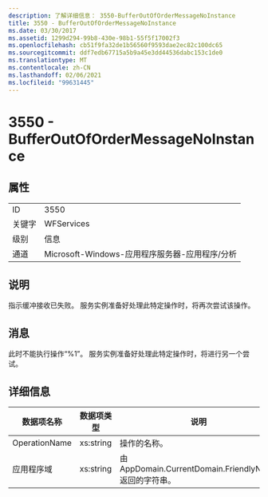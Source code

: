 ```yaml
---
description: 了解详细信息： 3550-BufferOutOfOrderMessageNoInstance
title: 3550 - BufferOutOfOrderMessageNoInstance
ms.date: 03/30/2017
ms.assetid: 1299d294-99b8-430e-98b1-55f5f17002f3
ms.openlocfilehash: cb51f9fa32de1b56560f9593dae2ec82c100dc65
ms.sourcegitcommit: ddf7edb67715a5b9a45e3dd44536dabc153c1de0
ms.translationtype: MT
ms.contentlocale: zh-CN
ms.lasthandoff: 02/06/2021
ms.locfileid: "99631445"
---
```

# <a name="3550---bufferoutofordermessagenoinstance"></a>3550 - BufferOutOfOrderMessageNoInstance

## <a name="properties"></a>属性  
  
|||  
|-|-|  
|ID|3550|  
|关键字|WFServices|  
|级别|信息|  
|通道|Microsoft-Windows-应用程序服务器-应用程序/分析|  
  
## <a name="description"></a>说明  

 指示缓冲接收已失败。 服务实例准备好处理此特定操作时，将再次尝试该操作。  
  
## <a name="message"></a>消息  

 此时不能执行操作“%1”。 服务实例准备好处理此特定操作时，将进行另一个尝试。  
  
## <a name="details"></a>详细信息  
  
|数据项名称|数据项类型|说明|  
|--------------------|--------------------|-----------------|  
|OperationName|xs:string|操作的名称。|  
|应用程序域|xs:string|由 AppDomain.CurrentDomain.FriendlyName 返回的字符串。|
